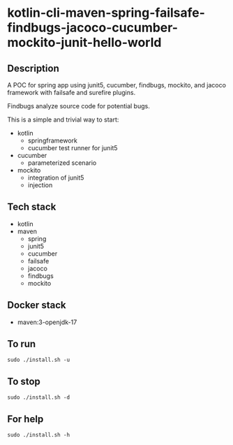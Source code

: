 # kotlin-cli-maven-spring-failsafe-findbugs-jacoco-cucumber-mockito-junit-hello-world

## Description
A POC for spring app using junit5, cucumber,
findbugs, mockito, and jacoco framework with failsafe
and surefire plugins.

Findbugs analyze source code for potential bugs.

This is a simple and trivial way to start:
  - kotlin
    - springframework
    - cucumber test runner for junit5
  - cucumber
    - parameterized scenario
  - mockito
    - integration of junit5
    - injection

## Tech stack
- kotlin
- maven
  - spring
  - junit5
  - cucumber
  - failsafe
  - jacoco
  - findbugs
  - mockito

## Docker stack
- maven:3-openjdk-17

## To run
`sudo ./install.sh -u`

## To stop
`sudo ./install.sh -d`

## For help
`sudo ./install.sh -h`
